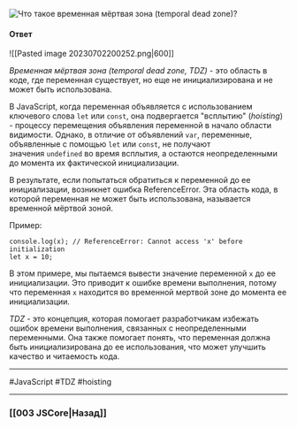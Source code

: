 ![Что такое временная мёртвая зона (temporal dead zone)?](https://youtu.be/IooJ3P2VUYs?t=478)

#### Ответ

![[Pasted image 20230702200252.png|600]]

*Временная мёртвая зона (temporal dead zone, TDZ)* - это область в коде, где переменная существует, но еще не инициализирована и не может быть использована.

В JavaScript, когда переменная объявляется с использованием ключевого слова `let` или `const`, она подвергается "всплытию" (*hoisting*) - процессу перемещения объявления переменной в начало области видимости. Однако, в отличие от объявлений `var`, переменные, объявленные с помощью `let` или `const`, не получают значения `undefined` во время всплытия, а остаются неопределенными до момента их фактической инициализации.

В результате, если попытаться обратиться к переменной до ее инициализации, возникнет ошибка ReferenceError. Эта область кода, в которой переменная не может быть использована, называется временной мёртвой зоной.

Пример:

```
console.log(x); // ReferenceError: Cannot access 'x' before initialization
let x = 10;
```

В этом примере, мы пытаемся вывести значение переменной `x` до ее инициализации. Это приводит к ошибке времени выполнения, потому что переменная `x` находится во временной мертвой зоне до момента ее инициализации.

*TDZ* - это концепция, которая помогает разработчикам избежать ошибок времени выполнения, связанных с неопределенными переменными. Она также помогает понять, что переменная должна быть инициализирована до ее использования, что может улучшить качество и читаемость кода.

___
 #JavaScript #TDZ #hoisting 

___

### [[003 JSCore|Назад]]